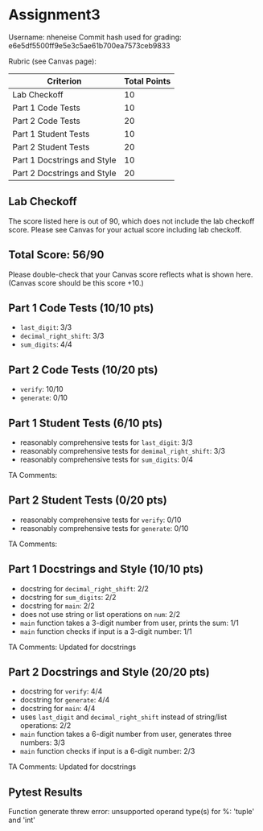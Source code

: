 # Assignment3

Username: nheneise
Commit hash used for grading: e6e5df5500ff9e5e3c5ae61b700ea7573ceb9833

Rubric (see Canvas page):

| Criterion           | Total Points |
| ------------------- | ------------ |
| Lab Checkoff    | 10           |
| Part 1 Code Tests   | 10           |
| Part 2 Code Tests   | 20           |
| Part 1 Student Tests   | 10           |
| Part 2 Student Tests   | 20           |
| Part 1 Docstrings and Style  | 10           |
| Part 2 Docstrings and Style  | 20           |

## Lab Checkoff
The score listed here is out of 90, which does not include the lab checkoff score.  Please see Canvas for your actual score including lab checkoff.

## Total Score: 56/90
Please double-check that your Canvas score reflects what is shown here.  (Canvas score should be this score +10.)

## Part 1 Code Tests (10/10 pts)
- `last_digit`: 3/3
- `decimal_right_shift`: 3/3
- `sum_digits`: 4/4

## Part 2 Code Tests (10/20 pts)
- `verify`: 10/10
- `generate`: 0/10

## Part 1 Student Tests (6/10 pts)
- reasonably comprehensive tests for `last_digit`: 3/3
- reasonably comprehensive tests for `demimal_right_shift`: 3/3
- reasonably comprehensive tests for `sum_digits`: 0/4

TA Comments: 

## Part 2 Student Tests (0/20 pts)
- reasonably comprehensive tests for `verify`: 0/10
- reasonably comprehensive tests for `generate`: 0/10

TA Comments: 

## Part 1 Docstrings and Style (10/10 pts)
- docstring for `decimal_right_shift`: 2/2
- docstring for `sum_digits`: 2/2
- docstring for `main`: 2/2
- does not use string or list operations on `num`: 2/2
- `main` function takes a 3-digit number from user, prints the sum: 1/1
- `main` function checks if input is a 3-digit number: 1/1

TA Comments: Updated for docstrings

## Part 2 Docstrings and Style (20/20 pts)
- docstring for `verify`: 4/4
- docstring for `generate`: 4/4
- docstring for `main`: 4/4
- uses `last_digit` and `decimal_right_shift` instead of string/list operations: 2/2
- `main` function takes a 6-digit number from user, generates three numbers: 3/3
- `main` function checks if input is a 6-digit number: 2/3

TA Comments: Updated for docstrings


## Pytest Results
Function generate threw error: unsupported operand type(s) for %: 'tuple' and 'int'

